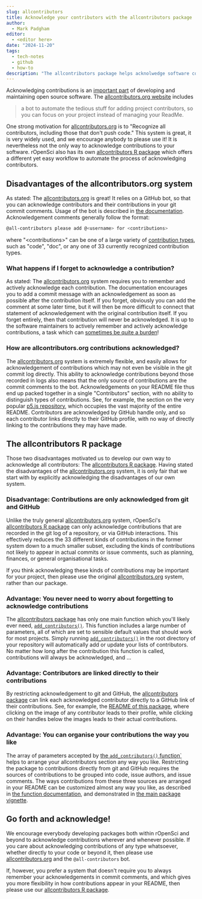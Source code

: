 ```yaml
---
slug: allcontributors
title: Acknowledge your contributors with the allcontributors package
author:
  - Mark Padgham
editor:
  - <editor here>
date: "2024-11-20"
tags:
  - tech-notes
  - github
  - how-to
description: "The allcontributors package helps acknolwedge software contributions"
---
```


Acknowledging contributions is an [important
part](https://devguide.ropensci.org/maintenance_collaboration.html#attributions)
of developing and maintaining open source software.
The [allcontributors.org website](https://allcontributors.org/) includes

> a bot to automate the tedious stuff for adding project contributors, so you
> can focus on your project instead of managing your ReadMe.

One strong motivation for [allcontributors.org](https://allcontributors.org) is to "Recognize all contributors, including those that don't push code."
This system is great, it is very widely used, and we encourage anybody to please use it!
It is nevertheless not the only way to acknowledge contributions to your software.
rOpenSci also has its own [allcontributors R package](https://docs.ropensci.org/allcontributors/) which offers a different yet easy workflow to automate the process of acknowledging contributors.

## Disadvantages of the allcontributors.org system

As stated: The [allcontributors.org](https://allcontributors.org) is great! It relies on a GitHub bot, so that you can acknowledge contributors and their contributions in your git commit comments.
Usage of the bot is described in [the documentation](https://allcontributors.org/docs/en/bot/usage).
Acknowledgement comments generally follow the format:

```bash
@all-contributors please add @<username> for <contributions>
```
where "\<contributions\>" can be one of a large variety of [contribution types](https://allcontributors.org/docs/en/emoji-key), such as "code", "doc", or any one of 33 currently recognized contribution types.

### What happens if I forget to acknowledge a contribution?

As stated: The [allcontributors.org](https://allcontributors.org) system requires you to remember and actively acknowledge each contribution.
The documentation encourages you to add a commit message with an acknowledgement as soon as possible after the contribution itself.
If you forget, obviously you can add the comment at some later time, but it will then be more difficult to connect that statement of acknowledgement with the original contribution itself.
If you forget entirely, then that contribution will never be acknowledged.
It is up to the software maintainers to actively remember and actively acknowledge contributions, a task which can [sometimes be quite a burden](https://ropensci.org/blog/2023/02/07/what-does-it-mean-to-maintain-a-package/)!

### How are allcontributors.org contributions acknowledged?

The [allcontributors.org](https://allcontributors.org) system is extremely flexible, and easily allows for acknowledgement of contributions which may not even be visible in the git commit log directly.
This ability to acknowledge contributions beyond those recorded in logs also means that the only source of contributions are the commit comments to the bot.
Acknowledgements on your README file thus end up packed together in a single "Contributors" section, with no ability to distinguish types of contributions.
See, for example, the section on the very popular [p5.js repository](https://github.com/processing/p5.js?tab=readme-ov-file#contributors), which occupies the vast majority of the entire README.
Contributors are acknowledged by GitHub handle only, and so each contributor links directly to their GitHub profile, with no way of directly linking to the contributions they may have made.

## The allcontributors R package

Those two disadvantages motivated us to develop our own way to acknowledge all contributors: The [allcontributors R package](https://docs.ropensci.org/allcontributors/).
Having stated the disadvantages of the [allcontributors.org](https://allcontributors.org) system, it is only fair that we start with by explicitly acknowledging the disadvantages of our own system.

### Disadvantage: Contributions are only acknowledged from git and GitHub

Unlike the truly general [allcontributors.org](https://allcontributors.org) system, rOpenSci's [allcontributors R package](https://docs.ropensci.org/allcontributors/) can only acknowledge contributions that are recorded in the git log of a repository, or via GitHub interactions.
This effectively reduces the 33 different kinds of contributions in the former system down to a much smaller subset, excluding the kinds of contributions not likely to appear in actual commits or issue comments, such as planning, finances, or general organisational tasks.

If you think acknowledging these kinds of contributions may be important for your project, then please use the original [allcontributors.org](https://allcontributors.org) system, rather than our package.

### Advantage: You never need to worry about forgetting to acknowledge contributions

The [allcontributors package](https://docs.ropensci.org/allcontributors/) has only one main function which you'll likely ever need, [`add_contributors()`](https://docs.ropensci.org/allcontributors/reference/add_contributors.html). This function includes a large number of parameters, all of which are set to sensible default values that should work for most projects.
Simply running [`add_contributors()`](https://docs.ropensci.org/allcontributors/reference/add_contributors.html) in the root directory of your repository will automatically add or update your lists of contributors.
No matter how long after the contribution this function is called, contributions will always be acknowledged, and ... 

### Advantage: Contributors are linked directly to their contributions

By restricting acknowledgement to git and GitHub, the [allcontributors package](https://docs.ropensci.org/allcontributors/) can link each acknowledged contributor directly to a GitHub link of their contributions.
See, for example, the [README of this package](https://github.com/ropensci/allcontributors/?tab=readme-ov-file#contributors), where clicking on the image of any contributor leads to their profile, while clicking on their handles below the images leads to their actual contributions.

### Advantage: You can organise your contributions the way you like

The array of parameters accepted by [the `add_contributors()` function`](https://docs.ropensci.org/allcontributors/reference/add_contributors.html) helps to arrange your allcontributors section any way you like.
Restricting the package to contributions directly from git and GitHub requires the sources of contributions to be grouped into code, issue authors, and issue comments.
The ways contributions from these three sources are arranged in your README can be customized almost any way you like, as described in [the function documentation](https://docs.ropensci.org/allcontributors/reference/add_contributors.html), and demonstrated in [the main package vignette](https://docs.ropensci.org/allcontributors/articles/allcontributors.html).

## Go forth and acknowledge!

We encourage everybody developing packages both within rOpenSci and beyond to acknowledge contributions wherever and whenever possible.
If you care about acknowledging contributions of any type whatsoever, whether directly to your code or beyond it, then please use [allcontributors.org](https://allcontributors.org) and the `@all-contributors` bot.

If, however, you prefer a system that doesn't require you to always remember your acknowledgements in commit comments, and which gives you more flexibility in how contributions appear in your README, then please use our [allcontributors R package](https://docs.ropensci.org/allcontributors/).
